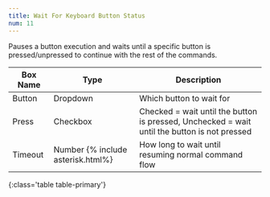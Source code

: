 ```yaml
---
title: Wait For Keyboard Button Status
num: 11
---
```


Pauses a button execution and waits until a specific button is pressed/unpressed to continue with the rest of the commands.


| Box Name | Type | Description | 
|-------|--------|--------
|Button|Dropdown|Which button to wait for
|Press|Checkbox|Checked = wait until the button is pressed, Unchecked = wait until the button is not pressed 
|Timeout|Number {% include asterisk.html%}|How long to wait until resuming normal command flow
{:class='table table-primary'}








